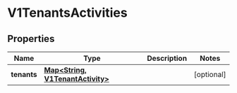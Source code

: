 # V1TenantsActivities

## Properties
Name | Type | Description | Notes
------------ | ------------- | ------------- | -------------
**tenants** | [**Map&lt;String, V1TenantActivity&gt;**](V1TenantActivity.md) |  |  [optional]
